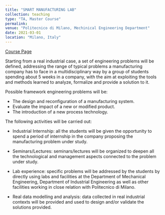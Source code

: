 ```yaml
---
title: "SMART MANUFACTURING LAB"
collection: teaching
type: "TA, Master Course"
permalink: 
venue: "Politecnico di Milano, Mechinical Engineering Department"
date: 2021-03-01
location: "Milano, Italy"
---
```

[Course Page](https://www11.ceda.polimi.it/schedaincarico/schedaincarico/controller/scheda_pubblica/SchedaPublic.do?&evn_default=evento&c_classe=743745&polij_device_category=DESKTOP&__pj0=0&__pj1=ac9f5524d19961b37acea6e07b53901a)

Starting from a real industrial case, a set of engineering problems will be defined, addressing the range of typical problems a manufacturing company has to face in a multidisciplinary way by a group of students spending about 5 weeks in a company, with the aim at exploiting the tools and methods learned to analyze, formalize and provide a solution to it.

Possible framework engineering problems will be:

- The design and reconfiguration of a manufacturing system.
- Evaluate the impact of a new or modified product.
- The introduction of a new process technology.
 

The following activities will be carried out: 

- Industrial Internship: all the students will be given the opportunity to spend a period of internship in the company proposing the manufacturing problem under study. 

- Seminars/Lectures: seminars/lectures will be organized to deepen all the technological and management aspects connected to the problem under study.

- Lab experience: specific problems will be addressed by the students by directly using labs and facilities at the Department of Mechanical Engineering, Department of Industrial Engineering as well as other facilities working in close relation with Politecnico di Milano.

- Real data modelling and analysis: data collected in real industrial contexts will be provided and used to design and/or validate the solutions provided.
 
